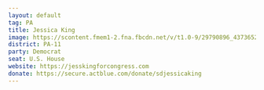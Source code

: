 ```yaml
---
layout: default
tag: PA
title: Jessica King
image: https://scontent.fmem1-2.fna.fbcdn.net/v/t1.0-9/29790896_437365236720191_5786126410307357843_n.jpg?_nc_cat=0&oh=8f4ae4623af04b33e061e72d11d07645&oe=5C14AB37
district: PA-11
party: Democrat
seat: U.S. House 
website: https://jesskingforcongress.com
donate: https://secure.actblue.com/donate/sdjessicaking
---
```


